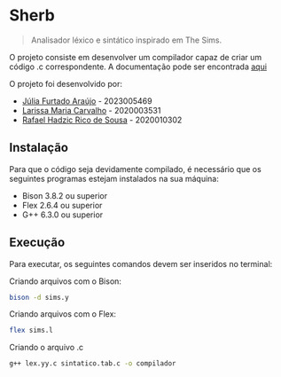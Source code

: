 # Sherb
> Analisador léxico e sintático inspirado em The Sims.

O projeto consiste em desenvolver um compilador capaz de criar um código .c correspondente. A documentação pode ser encontrada [aqui](https://drive.google.com/file/d/1B9EpaQDaXBdQUC6QSBoYsFCjt13iPCet/view?usp=sharing)

O projeto foi desenvolvido por: 
- [Júlia Furtado Araújo](https://github.com/Jubss2) - 2023005469
- [Larissa Maria Carvalho](https://github.com/LarissaMCarvalho) - 2020003531
- [Rafael Hadzic Rico de Sousa](https://github.com/RafaelHadzic) - 2020010302

## Instalação 

Para que o código seja devidamente compilado, é necessário que os seguintes programas estejam instalados na sua máquina:
- Bison 3.8.2 ou superior
- Flex 2.6.4 ou superior
- G++ 6.3.0 ou superior

## Execução

Para executar, os seguintes comandos devem ser inseridos no terminal:

Criando arquivos com o Bison:
```sh
bison -d sims.y
```
Criando arquivos com o Flex:
```sh
flex sims.l
```
Criando o arquivo .c
```sh
g++ lex.yy.c sintatico.tab.c -o compilador
```
